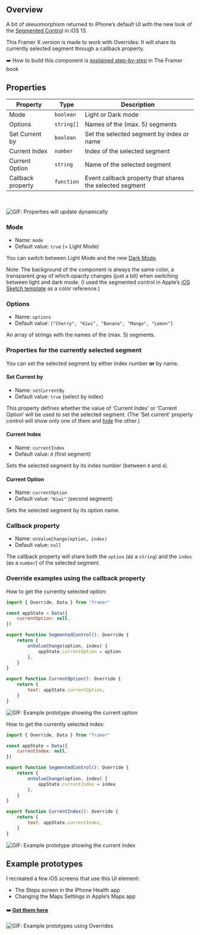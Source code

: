 ## Overview

A bit of skeuomorphism returned to iPhone’s default UI with the new look of the [Segmented Control](https://developer.apple.com/design/human-interface-guidelines/ios/controls/segmented-controls/) in iOS 13.

This Framer X version is made to work with Overrides: It will share its currently selected segment through a callback property.

➡️ How to build this component is [explained step-by-step](https://framerbook.com/x/smart-components/ios-segmented-control/) in The Framer book

## Properties

| Property | Type | Description |
| --- | --- | --- |
| Mode | `boolean` | Light or Dark mode |
| Options | `string[]` | Names of the (max. 5) segments |
| Set Current by | `boolean ` | Set the selected segment by index or name |
| Current Index | `number` | Index of the selected segment |
| Current Option | `string` | Name of the selected segment |
| Callback property | `function` | Event callback property that shares the selected segment |

&nbsp;

![GIF: Properties will update dynamically](https://framerbook.com/wp-content/uploads/2019/09/iOS-13-Segmented-Control-Examples-Properties-Store-version.gif)

### Mode

* Name: `mode`
* Default value: `true` (= Light Mode)

You can switch between Light Mode and the new [Dark Mode](https://developer.apple.com/design/human-interface-guidelines/ios/visual-design/dark-mode/).

Note: The background of the component is always the same color, a transparent gray of which opacity changes (just a bit) when switching between light and dark mode. (I used the segmented control in Apple’s [iOS Sketch template](https://developer.apple.com/design/resources/) as a color reference.)

### Options

* Name: `options`
* Default value: `["Cherry", "Kiwi", "Banana", "Mango", "Lemon"]`

An array of strings with the names of the (max. 5) segments.

### Properties for the currently selected segment

You can set the selected segment by either index number **or** by name.

#### Set Current by

* Name: `setCurrentBy`
* Default value: `true` (select by index)

This property defines whether the value of ‘Current Index’ or ‘Current Option’ will be used to set the selected segment. (The ‘Set current’ property control will show only one of them and [hide](https://www.framer.com/api/property-controls/#hiding-controls) the other.)

#### Current Index

* Name: `currentIndex`
* Default value: `0` (first segment)

Sets the selected segment by its index number (between `0` and `4`).

#### Current Option

* Name: `currentOption`
* Default value: `"Kiwi"` (second segment)

Sets the selected segment by its option name.
  
### Callback property

* Name: `onValueChange(option, index)`
* Default value: `null`

The callback property will share both the `option` (as a `string`) and the `index` (as a `number`) of the selected segment.

### Override examples using the callback property

How to get the currently selected option:

```javascript
import { Override, Data } from "framer"

const appState = Data({
    currentOption: null,
})

export function SegmentedControl(): Override {
    return {
        onValueChange(option, index) {
            appState.currentOption = option
        },
    }
}

export function CurrentOption(): Override {
    return {
        text: appState.currentOption,
    }
}
```

![GIF: Example prototype showing the current option](https://framerbook.com/wp-content/uploads/2019/09/iOS-13-Segmented-Control-Examples-Current-Option-Store-version.gif)

How to get the currently selected index:

```jsx
import { Override, Data } from "framer"

const appState = Data({
    currentIndex: null,
})

export function SegmentedControl(): Override {
    return {
        onValueChange(option, index) {
            appState.currentIndex = index
        },
    }
}

export function CurrentIndex(): Override {
    return {
        text: appState.currentIndex,
    }
}
```

![GIF: Example prototype showing the current index](https://framerbook.com/wp-content/uploads/2019/09/iOS-13-Segmented-Control-Examples-Current-Index-Store-version.gif)

## Example prototypes

I recreated a few iOS screens that use this UI element:
* The Steps screen in the iPhone Health app
* Changing the Maps Settings in Apple’s Maps app

#### ➡️ [Get them here](https://framerbook.com/x/smart-components/ios-segmented-control/example-prototypes/)

![GIF: Example prototypes using Overrides](https://framerbook.com/wp-content/uploads/2019/09/iOS-13-Segmented-Control-Examples.gif)
